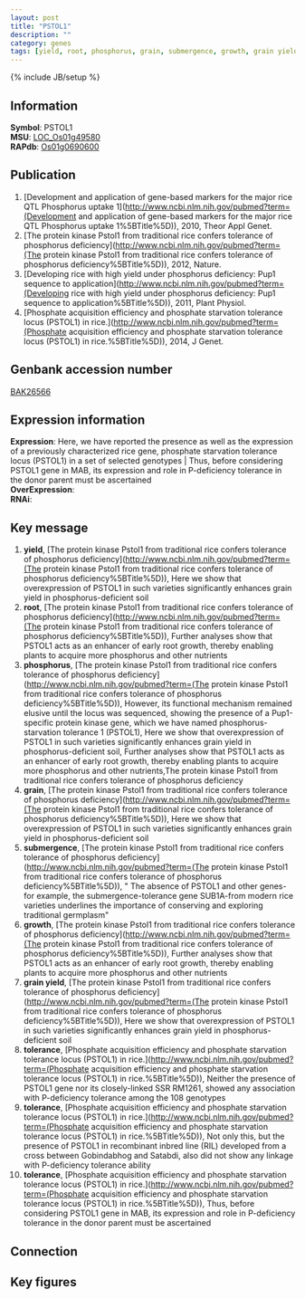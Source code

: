 ```yaml
---
layout: post
title: "PSTOL1"
description: ""
category: genes
tags: [yield, root, phosphorus, grain, submergence, growth, grain yield, tolerance, Gene]
---
```

{% include JB/setup %}

## Information
__Symbol__: PSTOL1  
__MSU__: [LOC_Os01g49580](http://rice.plantbiology.msu.edu/cgi-bin/ORF_infopage.cgi?orf=LOC_Os01g49580)  
__RAPdb__: [Os01g0690600](http://rapdb.dna.affrc.go.jp/viewer/gbrowse_details/irgsp1?name=Os01g0690600)  

## Publication
1. [Development and application of gene-based markers for the major rice QTL Phosphorus uptake 1](http://www.ncbi.nlm.nih.gov/pubmed?term=(Development and application of gene-based markers for the major rice QTL Phosphorus uptake 1%5BTitle%5D)), 2010, Theor Appl Genet.
2. [The protein kinase Pstol1 from traditional rice confers tolerance of phosphorus deficiency](http://www.ncbi.nlm.nih.gov/pubmed?term=(The protein kinase Pstol1 from traditional rice confers tolerance of phosphorus deficiency%5BTitle%5D)), 2012, Nature.
3. [Developing rice with high yield under phosphorus deficiency: Pup1 sequence to application](http://www.ncbi.nlm.nih.gov/pubmed?term=(Developing rice with high yield under phosphorus deficiency: Pup1 sequence to application%5BTitle%5D)), 2011, Plant Physiol.
4. [Phosphate acquisition efficiency and phosphate starvation tolerance locus (PSTOL1) in rice.](http://www.ncbi.nlm.nih.gov/pubmed?term=(Phosphate acquisition efficiency and phosphate starvation tolerance locus (PSTOL1) in rice.%5BTitle%5D)), 2014, J Genet.

## Genbank accession number
[BAK26566](http://www.ncbi.nlm.nih.gov/nuccore/BAK26566)

## Expression information
__Expression__: Here, we have reported the presence as well as the expression of a previously characterized rice gene, phosphate starvation tolerance locus (PSTOL1) in a set of selected genotypes |  Thus, before considering PSTOL1 gene in MAB, its expression and role in P-deficiency tolerance in the donor parent must be ascertained  
__OverExpression__:  
__RNAi__:  

## Key message
1. __yield__, [The protein kinase Pstol1 from traditional rice confers tolerance of phosphorus deficiency](http://www.ncbi.nlm.nih.gov/pubmed?term=(The protein kinase Pstol1 from traditional rice confers tolerance of phosphorus deficiency%5BTitle%5D)),  Here we show that overexpression of PSTOL1 in such varieties significantly enhances grain yield in phosphorus-deficient soil
2. __root__, [The protein kinase Pstol1 from traditional rice confers tolerance of phosphorus deficiency](http://www.ncbi.nlm.nih.gov/pubmed?term=(The protein kinase Pstol1 from traditional rice confers tolerance of phosphorus deficiency%5BTitle%5D)),  Further analyses show that PSTOL1 acts as an enhancer of early root growth, thereby enabling plants to acquire more phosphorus and other nutrients
3. __phosphorus__, [The protein kinase Pstol1 from traditional rice confers tolerance of phosphorus deficiency](http://www.ncbi.nlm.nih.gov/pubmed?term=(The protein kinase Pstol1 from traditional rice confers tolerance of phosphorus deficiency%5BTitle%5D)),  However, its functional mechanism remained elusive until the locus was sequenced, showing the presence of a Pup1-specific protein kinase gene, which we have named phosphorus-starvation tolerance 1 (PSTOL1), Here we show that overexpression of PSTOL1 in such varieties significantly enhances grain yield in phosphorus-deficient soil, Further analyses show that PSTOL1 acts as an enhancer of early root growth, thereby enabling plants to acquire more phosphorus and other nutrients,The protein kinase Pstol1 from traditional rice confers tolerance of phosphorus deficiency
4. __grain__, [The protein kinase Pstol1 from traditional rice confers tolerance of phosphorus deficiency](http://www.ncbi.nlm.nih.gov/pubmed?term=(The protein kinase Pstol1 from traditional rice confers tolerance of phosphorus deficiency%5BTitle%5D)),  Here we show that overexpression of PSTOL1 in such varieties significantly enhances grain yield in phosphorus-deficient soil
5. __submergence__, [The protein kinase Pstol1 from traditional rice confers tolerance of phosphorus deficiency](http://www.ncbi.nlm.nih.gov/pubmed?term=(The protein kinase Pstol1 from traditional rice confers tolerance of phosphorus deficiency%5BTitle%5D)), " The absence of PSTOL1 and other genes-for example, the submergence-tolerance gene SUB1A-from modern rice varieties underlines the importance of conserving and exploring traditional germplasm"
6. __growth__, [The protein kinase Pstol1 from traditional rice confers tolerance of phosphorus deficiency](http://www.ncbi.nlm.nih.gov/pubmed?term=(The protein kinase Pstol1 from traditional rice confers tolerance of phosphorus deficiency%5BTitle%5D)),  Further analyses show that PSTOL1 acts as an enhancer of early root growth, thereby enabling plants to acquire more phosphorus and other nutrients
7. __grain yield__, [The protein kinase Pstol1 from traditional rice confers tolerance of phosphorus deficiency](http://www.ncbi.nlm.nih.gov/pubmed?term=(The protein kinase Pstol1 from traditional rice confers tolerance of phosphorus deficiency%5BTitle%5D)),  Here we show that overexpression of PSTOL1 in such varieties significantly enhances grain yield in phosphorus-deficient soil
8. __tolerance__, [Phosphate acquisition efficiency and phosphate starvation tolerance locus (PSTOL1) in rice.](http://www.ncbi.nlm.nih.gov/pubmed?term=(Phosphate acquisition efficiency and phosphate starvation tolerance locus (PSTOL1) in rice.%5BTitle%5D)),  Neither the presence of PSTOL1 gene nor its closely-linked SSR RM1261, showed any association with P-deficiency tolerance among the 108 genotypes
9. __tolerance__, [Phosphate acquisition efficiency and phosphate starvation tolerance locus (PSTOL1) in rice.](http://www.ncbi.nlm.nih.gov/pubmed?term=(Phosphate acquisition efficiency and phosphate starvation tolerance locus (PSTOL1) in rice.%5BTitle%5D)),  Not only this, but the presence of PSTOL1 in recombinant inbred line (RIL) developed from a cross between Gobindabhog and Satabdi, also did not show any linkage with P-deficiency tolerance ability
10. __tolerance__, [Phosphate acquisition efficiency and phosphate starvation tolerance locus (PSTOL1) in rice.](http://www.ncbi.nlm.nih.gov/pubmed?term=(Phosphate acquisition efficiency and phosphate starvation tolerance locus (PSTOL1) in rice.%5BTitle%5D)),  Thus, before considering PSTOL1 gene in MAB, its expression and role in P-deficiency tolerance in the donor parent must be ascertained

## Connection

## Key figures


